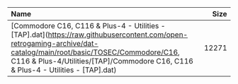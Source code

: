 |Name|Size|
|:---|---:|
|[Commodore C16, C116 & Plus-4 - Utilities - [TAP].dat](https://raw.githubusercontent.com/open-retrogaming-archive/dat-catalog/main/root/basic/TOSEC/Commodore/C16, C116 & Plus-4/Utilities/[TAP]/Commodore C16, C116 & Plus-4 - Utilities - [TAP].dat)|12271|
